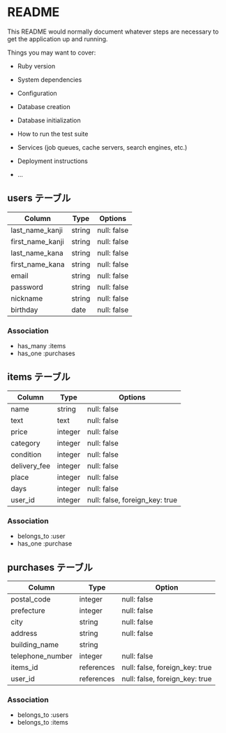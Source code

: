 # README

This README would normally document whatever steps are necessary to get the
application up and running.

Things you may want to cover:

* Ruby version

* System dependencies

* Configuration

* Database creation

* Database initialization

* How to run the test suite

* Services (job queues, cache servers, search engines, etc.)

* Deployment instructions

* ...

## users テーブル

| Column           | Type    | Options     |
| ---------------- | ------- | ----------- |
| last_name_kanji  | string  | null: false | 
| first_name_kanji | string  | null: false | 
| last_name_kana   | string  | null: false |
| first_name_kana  | string  | null: false |
| email            | string  | null: false |
| password         | string  | null: false |
| nickname         | string  | null: false |
| birthday         | date    | null: false |

### Association
- has_many :items
- has_one :purchases

## items テーブル
| Column       | Type       | Options                        |
| ------------ | ---------  | ------------------------------ |
| name         | string     | null: false                    | 
| text         | text       | null: false                    |
| price        | integer    | null: false                    |
| category     | integer    | null: false                    |
| condition    | integer    | null: false                    |
| delivery_fee | integer    | null: false                    |
| place        | integer    | null: false                    |
| days         | integer    | null: false                    |
| user_id      | integer    | null: false, foreign_key: true |

### Association
- belongs_to :user
- has_one :purchase

## purchases テーブル
| Column           | Type       | Option                         |
| ---------------- | ---------- | ------------------------------ |
| postal_code      | integer    | null: false                    |
| prefecture       | integer    | null: false                    |
| city             | string     | null: false                    |
| address          | string     | null: false                    |
| building_name    | string     |                                |
| telephone_number | integer    | null: false                    |
| items_id         | references | null: false, foreign_key: true |
| user_id          | references | null: false, foreign_key: true |

### Association
- belongs_to :users
- belongs_to :items

